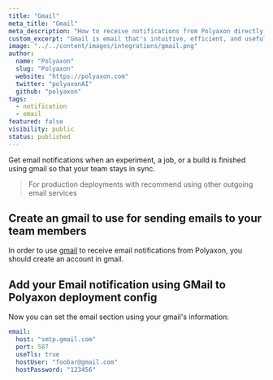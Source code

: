 ```yaml
---
title: "Gmail"
meta_title: "Gmail"
meta_description: "How to receive notifications from Polyaxon directly to your email using gmail. Get email notifications when an experiment, job, build is finished using gmail so everyone in your team stays in sync."
custom_excerpt: "Gmail is email that's intuitive, efficient, and useful. 15 GB of storage, less spam, and mobile access."
image: "../../content/images/integrations/gmail.png"
author:
  name: "Polyaxon"
  slug: "Polyaxon"
  website: "https://polyaxon.com"
  twitter: "polyaxonAI"
  github: "polyaxon"
tags: 
  - notification
  - email
featured: false
visibility: public
status: published
---
```


Get email notifications when an experiment, a job, or a build is finished using gmail so that your team stays in sync.

> For production deployments with recommend using other outgoing email services

## Create an gmail to use for sending emails to your team members

In order to use [gmail](https://gmail.com) to receive email notifications from Polyaxon, 
you should create an account in gmail.

## Add your Email notification using GMail to Polyaxon deployment config

Now you can set the email section using your gmail's information:

```yaml
email:
  host: "smtp.gmail.com"
  port: 587
  useTls: true
  hostUser: "foobar@gmail.com"
  hostPassword: "123456"
```
